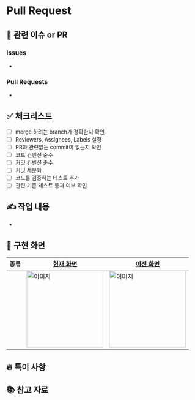 #  Pull Request
## 🔗 관련 이슈 or PR
### Issues
- 
### Pull Requests
-

## ✅ 체크리스트 
- [ ] merge 하려는 branch가 정확한지 확인
- [ ] Reviewers, Assignees, Labels 설정
- [ ] PR과 관련없는 commit이 없는지 확인
- [ ] 코드 컨벤션 준수
- [ ] 커밋 컨벤션 준수
- [ ] 커밋 세분화
- [ ] 코드를 검증하는 테스트 추가
- [ ] 관련 기존 테스트 통과 여부 확인

## ✍️ 작업 내용
- 

## 📱 구현 화면

| 종류 | [현재 화면]() | [이전 화면]()
|-|-|-|
| | <img src="" alt="이미지" width=200> | <img src="" alt="이미지" width=200> |

## 🔥 특이 사항

## 📚 참고 자료
